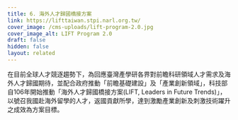 ```yaml
---
title: 6. 海外人才歸國橋接方案
link: https://lifttaiwan.stpi.narl.org.tw/
cover_image: /cms-uploads/lift-program-2.0.jpg
cover_image_alt: LIFT Program 2.0
draft: false
hidden: false
layout: related
---
```

在目前全球人才競逐趨勢下，為回應臺灣產學研各界對前瞻科研領域人才需求及海外人才歸國期待，並配合政府推動「前瞻基礎建設」及「產業創新領域」，科技部自106年開始推動「海外人才歸國橋接方案(LIFT, Leaders in Future Trends)」，以號召我國赴海外留學的人才，返國貢獻所學，達到激勵產業創新及刺激技術躍升之成效為方案目標。